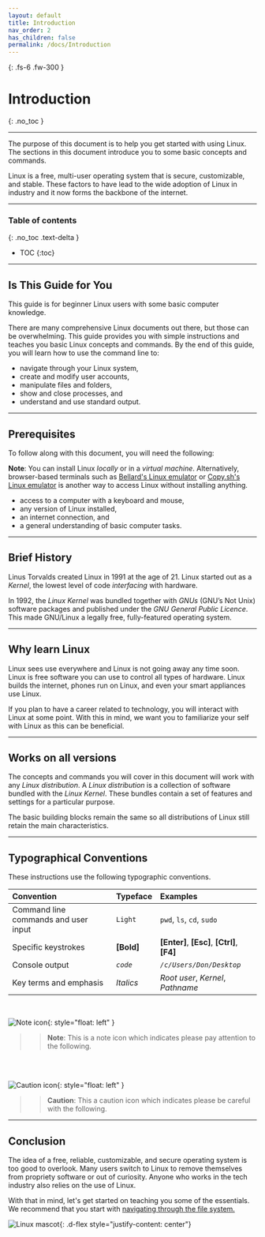 ```yaml
---
layout: default
title: Introduction
nav_order: 2
has_children: false
permalink: /docs/Introduction
---
```


{: .fs-6 .fw-300 }

# Introduction
{: .no_toc }

---

The purpose of this document is to help you get started with using Linux. The sections in this document introduce you to some basic concepts and commands.

Linux is a free, multi-user operating system that is secure, customizable, and stable. These factors to have lead to the wide adoption of Linux in industry and it now forms the backbone of the internet.

---

### Table of contents
{: .no_toc .text-delta }
* TOC
{:toc}

---

## Is This Guide for You

This guide is for beginner Linux users with some basic computer knowledge.

There are many comprehensive Linux documents out there, but those can be overwhelming. This guide provides you with simple instructions and teaches you basic Linux concepts and commands. By the end of this guide, you will learn how to use the command line to:

* navigate through your Linux system,
* create and modify user accounts,
* manipulate files and folders,
* show and close processes, and
* understand and use standard output.

---

## Prerequisites

To follow along with this document, you will need the following:

**Note**: You can install Linux _locally_ or in a _virtual machine_. Alternatively, browser-based terminals such as [Bellard's Linux emulator](https://bellard.org/jslinux/ "Browser Linux emulator") or [Copy.sh's Linux emulator](https://copy.sh/v86/ "Browser Linux emulator") is another way to access Linux without installing anything.    

- access to a computer with a keyboard and mouse,
- any version of Linux installed,
- an internet connection, and
- a general understanding of basic computer tasks.

---

## Brief History
Linus Torvalds created Linux in 1991 at the age of 21. Linux started out as a _Kernel_, the lowest level of code _interfacing_ with hardware.

In 1992, the _Linux Kernel_ was bundled together with _GNUs_ (GNU’s Not Unix) software packages and published under the _GNU General Public Licence_. This made GNU/Linux a legally free, fully-featured operating system.

---

## Why learn Linux
Linux sees use everywhere and Linux is not going away any time soon. Linux is free software you can use to control all types of hardware. Linux builds the internet, phones run on Linux, and even your smart appliances use Linux.

If you plan to have a career related to technology, you will interact with Linux at some point. With this in mind, we want you to familiarize your self with Linux as this can be beneficial.

---

## Works on all versions

The concepts and commands you will cover in this document will work with any _Linux distribution_. A _Linux distribution_ is a collection of software bundled with the _Linux Kernel_. These bundles contain a set of features and settings for a particular purpose.

The basic building blocks remain the same so all distributions of Linux still retain the main characteristics.

---

## Typographical Conventions

These instructions use the following typographic conventions.

| Convention                           | Typeface      | Examples                                         |
| :----                                | :----         | :----                                            |
| Command line commands and user input |   ```Light``` |     ```pwd```, ```ls```, ```cd```, ```sudo```    |
| Specific keystrokes                  |   **[Bold]**  |     **[Enter]**, **[Esc]**, **[Ctrl]**, **[F4]** |
| Console output                       |   *`code`*    |     *`/c/Users/Don/Desktop`*                     |
| Key terms and emphasis               |   _Italics_   |     _Root user_, _Kernel_, _Pathname_            |

<br />

![Note icon](https://github.com/dl90/linux-basics/blob/gh-pages/docs/images/icons/note.png?raw=true "Note"){: style="float: left" }
>> **Note**: This is a note icon which indicates please pay attention to the following.
<br />
<br />

![Caution icon](https://github.com/dl90/linux-basics/blob/gh-pages/docs/images/icons/caution.png?raw=true "Caution"){: style="float: left" }
>> **Caution**: This a caution icon which indicates please be careful with the following.

---

## Conclusion
The idea of a free, reliable, customizable, and secure operating system is too good to overlook. Many users switch to Linux to remove themselves from propriety software or out of curiosity. Anyone who works in the tech industry also relies on the use of Linux.

With that in mind, let's get started on teaching you some of the essentials. We recommend that you start with [navigating through the file system.](https://dl90.github.io/linux-basics/docs/navigating)

![Linux mascot](https://github.com/dl90/linux-basics/blob/gh-pages/docs/images/icons/tux.png?raw=true "Tux"){: .d-flex style="justify-content: center"}
